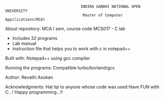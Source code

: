 

                                      INDIRA GANDHI NATIONAL OPEN UNIVERSITY
                                       Master of Computer Appilications(MCA)

About repository:
MCA I sem, course code MCS017 - C lab
- Includes 32 programs
- Lab manual
- Instruction file that helps you to work with c in notepad++

Built with:
Notepad++ using gcc compiler

Running the programs:
Compatible turbo/borland/gcc

Author:
Revathi Asokan

Acknowledgments:
Hat tip to anyone whose code was used
Have FUN with C...! Happy programming...!!
